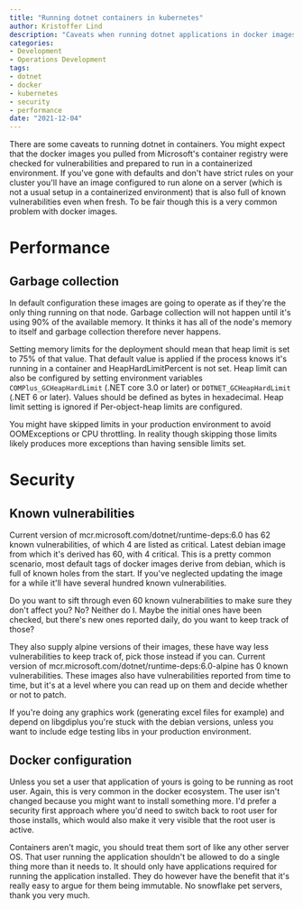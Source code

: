 ```yaml
---
title: "Running dotnet containers in kubernetes"
author: Kristoffer Lind
description: "Caveats when running dotnet applications in docker images on kubernetes"
categories:
- Development
- Operations Development
tags:
- dotnet
- docker
- kubernetes
- security
- performance
date: "2021-12-04"
---
```


There are some caveats to running dotnet in containers. You might expect that the docker images you pulled from Microsoft's container registry were checked for vulnerabilities and prepared to run in a containerized environment. If you've gone with defaults and don't have strict rules on your cluster you'll have an image configured to run alone on a server (which is not a usual setup in a containerized environment) that is also full of known vulnerabilities even when fresh. To be fair though this is a very common problem with docker images.

# Performance
## Garbage collection
In default configuration these images are going to operate as if they're the only thing running on that node. Garbage collection will not happen until it's using 90% of the available memory. It thinks it has all of the node's memory to itself and garbage collection therefore never happens.

Setting memory limits for the deployment should mean that heap limit is set to 75% of that value. That default value is applied if the process knows it's running in a container and HeapHardLimitPercent is not set. Heap limit can also be configured by setting environment variables `COMPlus_GCHeapHardLimit` (.NET core 3.0 or later) or `DOTNET_GCHeapHardLimit` (.NET 6 or later). Values should be defined as bytes in hexadecimal. Heap limit setting is ignored if Per-object-heap limits are configured.

You might have skipped limits in your production environment to avoid OOMExceptions or CPU throttling. In reality though skipping those limits likely produces more exceptions than having sensible limits set.

# Security
## Known vulnerabilities
Current version of mcr.microsoft.com/dotnet/runtime-deps:6.0 has 62 known vulnerabilities, of which 4 are listed as critical. Latest debian image from which it's derived has 60, with 4 critical. This is a pretty common scenario, most default tags of docker images derive from debian, which is full of known holes from the start. If you've neglected updating the image for a while it'll have several hundred known vulnerabilities.

Do you want to sift through even 60 known vulnerabilities to make sure they don't affect you? No? Neither do I. Maybe the initial ones have been checked, but there's new ones reported daily, do you want to keep track of those?

They also supply alpine versions of their images, these have way less vulnerabilities to keep track of, pick those instead if you can. Current version of mcr.microsoft.com/dotnet/runtime-deps:6.0-alpine has 0 known vulnerabilities. These images also have vulnerabilities reported from time to time, but it's at a level where you can read up on them and decide whether or not to patch.

If you're doing any graphics work (generating excel files for example) and depend on libgdiplus you're stuck with the debian versions, unless you want to include edge testing libs in your production environment.

## Docker configuration
Unless you set a user that application of yours is going to be running as root user. Again, this is very common in the docker ecosystem. The user isn't changed because you might want to install something more. I'd prefer a security first approach where you'd need to switch back to root user for those installs, which would also make it very visible that the root user is active.

Containers aren't magic, you should treat them sort of like any other server OS. That user running the application shouldn't be allowed to do a single thing more than it needs to. It should only have applications required for running the application installed. They do however have the benefit that it's really easy to argue for them being immutable. No snowflake pet servers, thank you very much.
